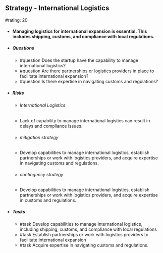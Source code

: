 ## Strategy - International Logistics
#rating: 20
- #### Managing logistics for international expansion is essential. This includes shipping, customs, and compliance with local regulations.
- ##### Questions
  - #question Does the startup have the capability to manage international logistics?
  - #question Are there partnerships or logistics providers in place to facilitate international expansion?
  - #question Is there expertise in navigating customs and regulations?
- ##### Risks

  - ###### International Logistics
  - Lack of capability to manage international logistics can result in delays and compliance issues.
  - ###### mitigation strategy
  - Develop capabilities to manage international logistics, establish partnerships or work with logistics providers, and acquire expertise in navigating customs and regulations.
  - ###### contingency strategy
  - Develop capabilities to manage international logistics, establish partnerships or work with logistics providers, and acquire expertise in customs and regulations.
- ##### Tasks
  - #task Develop capabilities to manage international logistics, including shipping, customs, and compliance with local regulations
  - #task  Establish partnerships or work with logistics providers to facilitate international expansion
  - #task  Acquire expertise in navigating customs and regulations.


